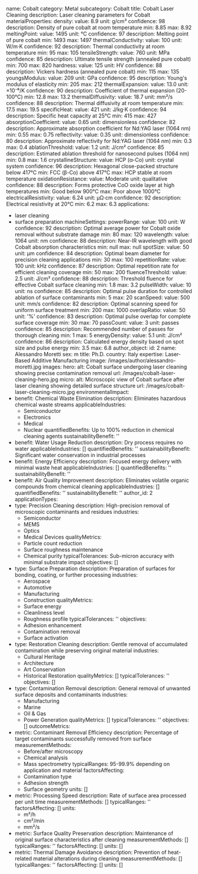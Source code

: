 name: Cobalt
category: Metal
subcategory: Cobalt
title: Cobalt Laser Cleaning
description: Laser cleaning parameters for Cobalt
materialProperties:
  density:
    value: 8.9
    unit: g/cm³
    confidence: 98
    description: Density of pure cobalt at room temperature
    min: 8.85
    max: 8.92
  meltingPoint:
    value: 1495
    unit: °C
    confidence: 97
    description: Melting point of pure cobalt
    min: 1493
    max: 1497
  thermalConductivity:
    value: 100
    unit: W/m·K
    confidence: 92
    description: Thermal conductivity at room temperature
    min: 95
    max: 105
  tensileStrength:
    value: 760
    unit: MPa
    confidence: 85
    description: Ultimate tensile strength (annealed pure cobalt)
    min: 700
    max: 820
  hardness:
    value: 125
    unit: HV
    confidence: 88
    description: Vickers hardness (annealed pure cobalt)
    min: 115
    max: 135
  youngsModulus:
    value: 209
    unit: GPa
    confidence: 95
    description: Young's modulus of elasticity
    min: 205
    max: 212
  thermalExpansion:
    value: 13.0
    unit: ×10⁻⁶/K
    confidence: 90
    description: Coefficient of thermal expansion (20-100°C)
    min: 12.8
    max: 13.2
  thermalDiffusivity:
    value: 18.7
    unit: mm²/s
    confidence: 88
    description: Thermal diffusivity at room temperature
    min: 17.5
    max: 19.5
  specificHeat:
    value: 421
    unit: J/kg·K
    confidence: 94
    description: Specific heat capacity at 25°C
    min: 415
    max: 427
  absorptionCoefficient:
    value: 0.65
    unit: dimensionless
    confidence: 82
    description: Approximate absorption coefficient for Nd:YAG laser (1064 nm)
    min: 0.55
    max: 0.75
  reflectivity:
    value: 0.35
    unit: dimensionless
    confidence: 80
    description: Approximate reflectivity for Nd:YAG laser (1064 nm)
    min: 0.3
    max: 0.4
  ablationThreshold:
    value: 1.2
    unit: J/cm²
    confidence: 85
    description: Estimated ablation threshold for nanosecond pulses (1064 nm)
    min: 0.8
    max: 1.6
  crystallineStructure:
    value: HCP (α-Co)
    unit: crystal system
    confidence: 96
    description: Hexagonal close-packed structure below 417°C
    min: FCC (β-Co) above 417°C
    max: HCP stable at room temperature
  oxidationResistance:
    value: Moderate
    unit: qualitative
    confidence: 88
    description: Forms protective CoO oxide layer at high temperatures
    min: Good below 900°C
    max: Poor above 1000°C
  electricalResistivity:
    value: 6.24
    unit: μΩ·cm
    confidence: 92
    description: Electrical resistivity at 20°C
    min: 6.2
    max: 6.3
applications:
- laser cleaning
- surface preparation
machineSettings:
  powerRange:
    value: 100
    unit: W
    confidence: 92
    description: Optimal average power for Cobalt oxide removal without substrate
      damage
    min: 80
    max: 120
  wavelength:
    value: 1064
    unit: nm
    confidence: 88
    description: Near-IR wavelength with good Cobalt absorption characteristics
    min: null
    max: null
  spotSize:
    value: 50
    unit: μm
    confidence: 84
    description: Optimal beam diameter for precision cleaning applications
    min: 30
    max: 100
  repetitionRate:
    value: 100
    unit: kHz
    confidence: 87
    description: Optimal repetition rate for efficient cleaning coverage
    min: 50
    max: 200
  fluenceThreshold:
    value: 2.5
    unit: J/cm²
    confidence: 88
    description: Threshold fluence for effective Cobalt surface cleaning
    min: 1.8
    max: 3.2
  pulseWidth:
    value: 10
    unit: ns
    confidence: 85
    description: Optimal pulse duration for controlled ablation of surface contaminants
    min: 5
    max: 20
  scanSpeed:
    value: 500
    unit: mm/s
    confidence: 82
    description: Optimal scanning speed for uniform surface treatment
    min: 200
    max: 1000
  overlapRatio:
    value: 50
    unit: '%'
    confidence: 83
    description: Optimal pulse overlap for complete surface coverage
    min: 30
    max: 70
  passCount:
    value: 3
    unit: passes
    confidence: 85
    description: Recommended number of passes for thorough cleaning
    min: 1
    max: 5
  energyDensity:
    value: 5.1
    unit: J/cm²
    confidence: 86
    description: Calculated energy density based on spot size and pulse energy
    min: 3.5
    max: 6.8
author_object:
  id: 2
  name: Alessandro Moretti
  sex: m
  title: Ph.D.
  country: Italy
  expertise: Laser-Based Additive Manufacturing
  image: /images/author/alessandro-moretti.jpg
images:
  hero:
    alt: Cobalt surface undergoing laser cleaning showing precise contamination removal
    url: /images/cobalt-laser-cleaning-hero.jpg
  micro:
    alt: Microscopic view of Cobalt surface after laser cleaning showing detailed
      surface structure
    url: /images/cobalt-laser-cleaning-micro.jpg
environmentalImpact:
- benefit: Chemical Waste Elimination
  description: Eliminates hazardous chemical waste streams
  applicableIndustries:
  - Semiconductor
  - Electronics
  - Medical
  - Nuclear
  quantifiedBenefits: Up to 100% reduction in chemical cleaning agents
  sustainabilityBenefit: ''
- benefit: Water Usage Reduction
  description: Dry process requires no water
  applicableIndustries: []
  quantifiedBenefits: ''
  sustainabilityBenefit: Significant water conservation in industrial processes
- benefit: Energy Efficiency
  description: Focused energy delivery with minimal waste heat
  applicableIndustries: []
  quantifiedBenefits: ''
  sustainabilityBenefit: ''
- benefit: Air Quality Improvement
  description: Eliminates volatile organic compounds from chemical cleaning
  applicableIndustries: []
  quantifiedBenefits: ''
  sustainabilityBenefit: ''
author_id: 2
applicationTypes:
- type: Precision Cleaning
  description: High-precision removal of microscopic contaminants and residues
  industries:
  - Semiconductor
  - MEMS
  - Optics
  - Medical Devices
  qualityMetrics:
  - Particle count reduction
  - Surface roughness maintenance
  - Chemical purity
  typicalTolerances: Sub-micron accuracy with minimal substrate impact
  objectives: []
- type: Surface Preparation
  description: Preparation of surfaces for bonding, coating, or further processing
  industries:
  - Aerospace
  - Automotive
  - Manufacturing
  - Construction
  qualityMetrics:
  - Surface energy
  - Cleanliness level
  - Roughness profile
  typicalTolerances: ''
  objectives:
  - Adhesion enhancement
  - Contamination removal
  - Surface activation
- type: Restoration Cleaning
  description: Gentle removal of accumulated contamination while preserving original
    material
  industries:
  - Cultural Heritage
  - Architecture
  - Art Conservation
  - Historical Restoration
  qualityMetrics: []
  typicalTolerances: ''
  objectives: []
- type: Contamination Removal
  description: General removal of unwanted surface deposits and contaminants
  industries:
  - Manufacturing
  - Marine
  - Oil & Gas
  - Power Generation
  qualityMetrics: []
  typicalTolerances: ''
  objectives: []
outcomeMetrics:
- metric: Contaminant Removal Efficiency
  description: Percentage of target contaminants successfully removed from surface
  measurementMethods:
  - Before/after microscopy
  - Chemical analysis
  - Mass spectrometry
  typicalRanges: 95-99.9% depending on application and material
  factorsAffecting:
  - Contamination type
  - Adhesion strength
  - Surface geometry
  units: []
- metric: Processing Speed
  description: Rate of surface area processed per unit time
  measurementMethods: []
  typicalRanges: ''
  factorsAffecting: []
  units:
  - m²/h
  - cm²/min
  - mm²/s
- metric: Surface Quality Preservation
  description: Maintenance of original surface characteristics after cleaning
  measurementMethods: []
  typicalRanges: ''
  factorsAffecting: []
  units: []
- metric: Thermal Damage Avoidance
  description: Prevention of heat-related material alterations during cleaning
  measurementMethods: []
  typicalRanges: ''
  factorsAffecting: []
  units: []

